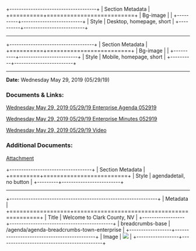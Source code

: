 
+-------------------------------------+
| Section Metadata                    |
+==========+==========================+
| Bg-image |                          |
+----------+--------------------------+
| Style    | Desktop, homepage, short |
+----------+--------------------------+

---

+------------------------------------+
| Section Metadata                   |
+==========+=========================+
| Bg-image |                         |
+----------+-------------------------+
| Style    | Mobile, homepage, short |
+----------+-------------------------+

---

**Date:** Wednesday May 29, 2019 (05/29/19)

### Documents & Links:

[Wednesday May 29, 2019 05/29/19 Enterprise Agenda 052919](https://main--clarkcountynv--aemsites.aem.page/assets/documents/general/agenda/enterprise-agenda-052919.pdf)

[Wednesday May 29, 2019 05/29/19 Enterprise Minutes 052919](https://main--clarkcountynv--aemsites.aem.page/assets/documents/general/agenda/enterprise-minutes-052919.pdf)

[Wednesday May 29, 2019 05/29/19 Video](https://media.clarkcountynv.gov//adminsvcs/enterprise%20audio%20052919.mp3)

### Additional Documents:

[Attachment](https://main--clarkcountynv--aemsites.aem.page/assets/documents/general/agenda/enterprise-minutes-052919-attachment.pdf)

+-----------------------------------+
| Section Metadata                  |
+=========+=========================+
| Style   | agendadetail, no button |
+---------+-------------------------+

---

+---------------------------------------------------------------+
| Metadata                                                      |
+==================+============================================+
| Title            | Welcome to Clark County, NV                |
+------------------+--------------------------------------------+
| breadcrumbs-base | /agenda/agenda-breadcrumbs-town-enterprise |
+------------------+--------------------------------------------+
| Image            | ![][image0]                                |
+------------------+--------------------------------------------+

[image0]: https://main--clarkcountynv--aemsites.hlx.page/media_1cd00e6d663e3a8f17a6a71845a2d09cc41f55b6d.png#width=220&height=220
